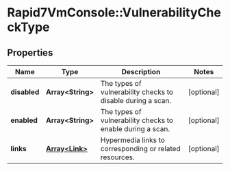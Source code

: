 # Rapid7VmConsole::VulnerabilityCheckType

## Properties
Name | Type | Description | Notes
------------ | ------------- | ------------- | -------------
**disabled** | **Array&lt;String&gt;** | The types of vulnerability checks to disable during a scan. | [optional] 
**enabled** | **Array&lt;String&gt;** | The types of vulnerability checks to enable during a scan. | [optional] 
**links** | [**Array&lt;Link&gt;**](Link.md) | Hypermedia links to corresponding or related resources. | [optional] 


